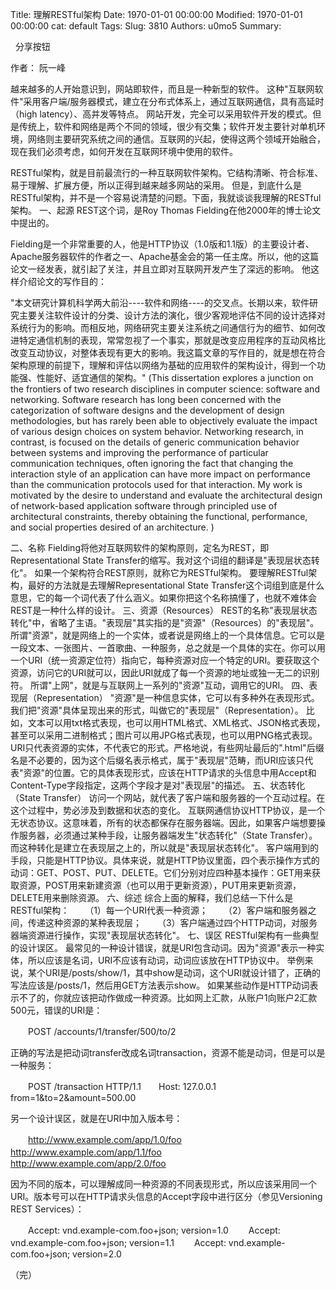 Title: 理解RESTful架构
Date: 1970-01-01 00:00:00
Modified: 1970-01-01 00:00:00
cat: default
Tags: 
Slug: 3810
Authors: u0mo5 
Summary: 

 
分享按钮

作者： 阮一峰


越来越多的人开始意识到，网站即软件，而且是一种新型的软件。
这种"互联网软件"采用客户端/服务器模式，建立在分布式体系上，通过互联网通信，具有高延时（high latency）、高并发等特点。
网站开发，完全可以采用软件开发的模式。但是传统上，软件和网络是两个不同的领域，很少有交集；软件开发主要针对单机环境，网络则主要研究系统之间的通信。互联网的兴起，使得这两个领域开始融合，现在我们必须考虑，如何开发在互联网环境中使用的软件。

RESTful架构，就是目前最流行的一种互联网软件架构。它结构清晰、符合标准、易于理解、扩展方便，所以正得到越来越多网站的采用。
但是，到底什么是RESTful架构，并不是一个容易说清楚的问题。下面，我就谈谈我理解的RESTful架构。
一、起源
REST这个词，是Roy Thomas Fielding在他2000年的博士论文中提出的。

Fielding是一个非常重要的人，他是HTTP协议（1.0版和1.1版）的主要设计者、Apache服务器软件的作者之一、Apache基金会的第一任主席。所以，他的这篇论文一经发表，就引起了关注，并且立即对互联网开发产生了深远的影响。
他这样介绍论文的写作目的：

"本文研究计算机科学两大前沿----软件和网络----的交叉点。长期以来，软件研究主要关注软件设计的分类、设计方法的演化，很少客观地评估不同的设计选择对系统行为的影响。而相反地，网络研究主要关注系统之间通信行为的细节、如何改进特定通信机制的表现，常常忽视了一个事实，那就是改变应用程序的互动风格比改变互动协议，对整体表现有更大的影响。我这篇文章的写作目的，就是想在符合架构原理的前提下，理解和评估以网络为基础的应用软件的架构设计，得到一个功能强、性能好、适宜通信的架构。"
(This dissertation explores a junction on the frontiers of two research disciplines in computer science: software and networking. Software research has long been concerned with the categorization of software designs and the development of design methodologies, but has rarely been able to objectively evaluate the impact of various design choices on system behavior. Networking research, in contrast, is focused on the details of generic communication behavior between systems and improving the performance of particular communication techniques, often ignoring the fact that changing the interaction style of an application can have more impact on performance than the communication protocols used for that interaction. My work is motivated by the desire to understand and evaluate the architectural design of network-based application software through principled use of architectural constraints, thereby obtaining the functional, performance, and social properties desired of an architecture. )

二、名称
Fielding将他对互联网软件的架构原则，定名为REST，即Representational State Transfer的缩写。我对这个词组的翻译是"表现层状态转化"。
如果一个架构符合REST原则，就称它为RESTful架构。
要理解RESTful架构，最好的方法就是去理解Representational State Transfer这个词组到底是什么意思，它的每一个词代表了什么涵义。如果你把这个名称搞懂了，也就不难体会REST是一种什么样的设计。
三、资源（Resources）
REST的名称"表现层状态转化"中，省略了主语。"表现层"其实指的是"资源"（Resources）的"表现层"。
所谓"资源"，就是网络上的一个实体，或者说是网络上的一个具体信息。它可以是一段文本、一张图片、一首歌曲、一种服务，总之就是一个具体的实在。你可以用一个URI（统一资源定位符）指向它，每种资源对应一个特定的URI。要获取这个资源，访问它的URI就可以，因此URI就成了每一个资源的地址或独一无二的识别符。
所谓"上网"，就是与互联网上一系列的"资源"互动，调用它的URI。
四、表现层（Representation）
"资源"是一种信息实体，它可以有多种外在表现形式。我们把"资源"具体呈现出来的形式，叫做它的"表现层"（Representation）。
比如，文本可以用txt格式表现，也可以用HTML格式、XML格式、JSON格式表现，甚至可以采用二进制格式；图片可以用JPG格式表现，也可以用PNG格式表现。
URI只代表资源的实体，不代表它的形式。严格地说，有些网址最后的".html"后缀名是不必要的，因为这个后缀名表示格式，属于"表现层"范畴，而URI应该只代表"资源"的位置。它的具体表现形式，应该在HTTP请求的头信息中用Accept和Content-Type字段指定，这两个字段才是对"表现层"的描述。
五、状态转化（State Transfer）
访问一个网站，就代表了客户端和服务器的一个互动过程。在这个过程中，势必涉及到数据和状态的变化。
互联网通信协议HTTP协议，是一个无状态协议。这意味着，所有的状态都保存在服务器端。因此，如果客户端想要操作服务器，必须通过某种手段，让服务器端发生"状态转化"（State Transfer）。而这种转化是建立在表现层之上的，所以就是"表现层状态转化"。
客户端用到的手段，只能是HTTP协议。具体来说，就是HTTP协议里面，四个表示操作方式的动词：GET、POST、PUT、DELETE。它们分别对应四种基本操作：GET用来获取资源，POST用来新建资源（也可以用于更新资源），PUT用来更新资源，DELETE用来删除资源。
六、综述
综合上面的解释，我们总结一下什么是RESTful架构：
　　（1）每一个URI代表一种资源；
　　（2）客户端和服务器之间，传递这种资源的某种表现层；
　　（3）客户端通过四个HTTP动词，对服务器端资源进行操作，实现"表现层状态转化"。
七、误区
RESTful架构有一些典型的设计误区。
最常见的一种设计错误，就是URI包含动词。因为"资源"表示一种实体，所以应该是名词，URI不应该有动词，动词应该放在HTTP协议中。
举例来说，某个URI是/posts/show/1，其中show是动词，这个URI就设计错了，正确的写法应该是/posts/1，然后用GET方法表示show。
如果某些动作是HTTP动词表示不了的，你就应该把动作做成一种资源。比如网上汇款，从账户1向账户2汇款500元，错误的URI是：

　　POST /accounts/1/transfer/500/to/2

正确的写法是把动词transfer改成名词transaction，资源不能是动词，但是可以是一种服务：

　　POST /transaction HTTP/1.1　　Host: 127.0.0.1　　　　from=1&amp;to=2&amp;amount=500.00


另一个设计误区，就是在URI中加入版本号：

　　http://www.example.com/app/1.0/foo
　　http://www.example.com/app/1.1/foo
　　http://www.example.com/app/2.0/foo


因为不同的版本，可以理解成同一种资源的不同表现形式，所以应该采用同一个URI。版本号可以在HTTP请求头信息的Accept字段中进行区分（参见Versioning REST Services）：

　　Accept: vnd.example-com.foo+json; version=1.0
　　Accept: vnd.example-com.foo+json; version=1.1
　　Accept: vnd.example-com.foo+json; version=2.0


（完）


